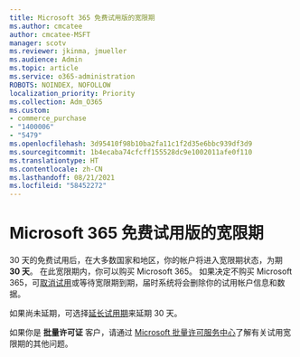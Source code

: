 ```yaml
---
title: Microsoft 365 免费试用版的宽限期
ms.author: cmcatee
author: cmcatee-MSFT
manager: scotv
ms.reviewer: jkinma, jmueller
ms.audience: Admin
ms.topic: article
ms.service: o365-administration
ROBOTS: NOINDEX, NOFOLLOW
localization_priority: Priority
ms.collection: Adm_O365
ms.custom:
- commerce_purchase
- "1400006"
- "5479"
ms.openlocfilehash: 3d95410f98b10ba2fa11c1f2d35e6bbc939df3d9
ms.sourcegitcommit: 1b4ecaba74cfcff155528dc9e1002011afe0f110
ms.translationtype: HT
ms.contentlocale: zh-CN
ms.lasthandoff: 08/21/2021
ms.locfileid: "58452272"
---
```

# <a name="grace-period-for-microsoft-365-free-trial"></a>Microsoft 365 免费试用版的宽限期

30 天的免费试用后，在大多数国家和地区，你的帐户将进入宽限期状态，为期 **30 天**。 在此宽限期内，你可以购买 Microsoft 365。 如果决定不购买 Microsoft 365，可[取消试用](https://docs.microsoft.com/microsoft-365/commerce/subscriptions/cancel-your-subscription?view=o365-worldwide)或等待宽限期到期，届时系统将会删除你的试用帐户信息和数据。

如果尚未延期，可选择[延长试用期](https://docs.microsoft.com/microsoft-365/commerce/extend-your-trial)来延期 30 天。

如果你是 **批量许可证** 客户，请通过 [Microsoft 批量许可服务中心](https://support.microsoft.com/help/4471406/how-to-contact-the-microsoft-volume-licensing-service-center)了解有关试用宽限期的其他问题。

